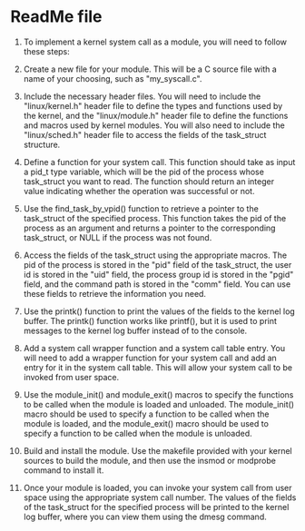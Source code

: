 
# ReadMe file

1. To implement a kernel system call as a module, you will need to follow these steps:

2. Create a new file for your module. This will be a C source file with a name of your choosing, such as "my_syscall.c".

3. Include the necessary header files. You will need to include the "linux/kernel.h" header file to define the types and functions used by the kernel, and the "linux/module.h" header file to define the functions and macros used by kernel modules. You will also need to include the "linux/sched.h" header file to access the fields of the task_struct structure.

4. Define a function for your system call. This function should take as input a pid_t type variable, which will be the pid of the process whose task_struct you want to read. The function should return an integer value indicating whether the operation was successful or not.

5. Use the find_task_by_vpid() function to retrieve a pointer to the task_struct of the specified process. This function takes the pid of the process as an argument and returns a pointer to the corresponding task_struct, or NULL if the process was not found.

6. Access the fields of the task_struct using the appropriate macros. The pid of the process is stored in the "pid" field of the task_struct, the user id is stored in the "uid" field, the process group id is stored in the "pgid" field, and the command path is stored in the "comm" field. You can use these fields to retrieve the information you need.

7. Use the printk() function to print the values of the fields to the kernel log buffer. The printk() function works like printf(), but it is used to print messages to the kernel log buffer instead of to the console.

8. Add a system call wrapper function and a system call table entry. You will need to add a wrapper function for your system call and add an entry for it in the system call table. This will allow your system call to be invoked from user space.

9. Use the module_init() and module_exit() macros to specify the functions to be called when the module is loaded and unloaded. The module_init() macro should be used to specify a function to be called when the module is loaded, and the module_exit() macro should be used to specify a function to be called when the module is unloaded.

10. Build and install the module. Use the makefile provided with your kernel sources to build the module, and then use the insmod or modprobe command to install it.

11. Once your module is loaded, you can invoke your system call from user space using the appropriate system call number. The values of the fields of the task_struct for the specified process will be printed to the kernel log buffer, where you can view them using the dmesg command.
